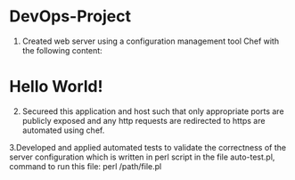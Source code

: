 # DevOps-Project

1. Created web server using a configuration management tool Chef with the following content:

<html>
   <head>
     <title>Hello World</title>
    </head>
    <body>
     <h1>Hello World!</h1>
    </body>
</html>

2. Secureed this application and host such that only appropriate ports are publicly exposed and any http requests are redirected to https are automated using chef.

3.Developed and applied automated tests to validate the correctness of the server configuration which is written in perl script in the file auto-test.pl, command to run this file: perl /path/file.pl


